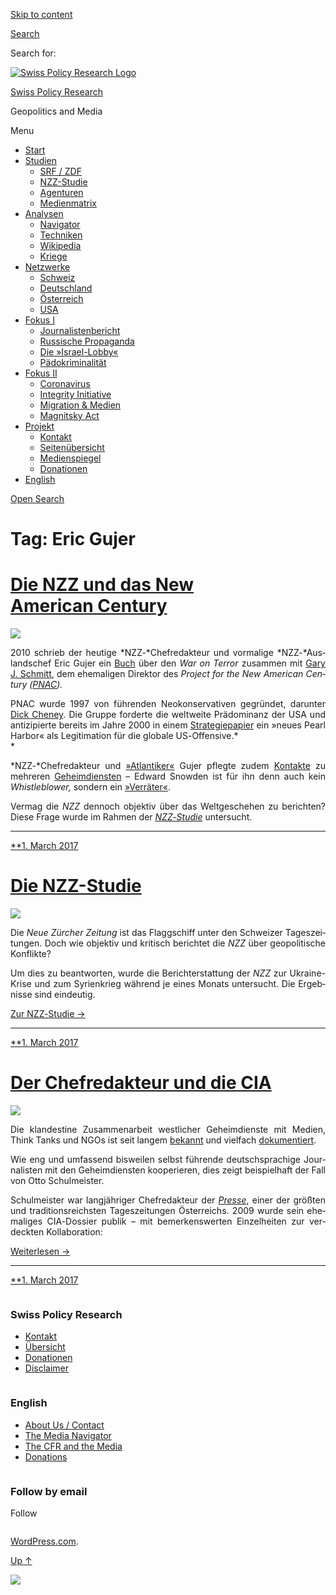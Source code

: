 [Skip to
content](#content)

[](https://swprs.org/)

<div class="cover">

</div>

[Search](#search-container)

<div id="search-container" class="header-search-block bg-graphite hidden">

<span class="screen-reader-text">Search for:</span>

</div>

<div class="header-inner section-inner">

[![Swiss Policy Research
Logo](https://swprs.files.wordpress.com/2020/05/swiss-policy-research-logo-300.png)](https://swprs.org/)

[Swiss Policy Research](https://swprs.org/)

Geopolitics and
    Media

</div>

<div class="navigation section no-padding bg-dark">

Menu

<div class="main-navigation">

  - <span id="menu-item-4374">[Start](https://swprs.org)</span>
  - <span id="menu-item-5941">[Studien](https://swprs.org/srf-propaganda-analyse/)</span>
      - <span id="menu-item-4361">[SRF /
        ZDF](https://swprs.org/srf-propaganda-analyse/)</span>
      - <span id="menu-item-4359">[NZZ-Studie](https://swprs.org/die-nzz-studie/)</span>
      - <span id="menu-item-4373">[Agenturen](https://swprs.org/der-propaganda-multiplikator/)</span>
      - <span id="menu-item-7978">[Medienmatrix](https://swprs.org/die-propaganda-matrix/)</span>
  - <span id="menu-item-9423">[Analysen](https://swprs.org/medien-navigator/)</span>
      - <span id="menu-item-9414">[Navigator](https://swprs.org/medien-navigator/)</span>
      - <span id="menu-item-8524">[Techniken](https://swprs.org/der-propaganda-schluessel/)</span>
      - <span id="menu-item-10908">[Wikipedia](https://swprs.org/propaganda-in-der-wikipedia/)</span>
      - <span id="menu-item-9920">[Kriege](https://swprs.org/logik-imperialer-kriege/)</span>
  - <span id="menu-item-4362">[Netzwerke](https://swprs.org/netzwerk-medien-schweiz/)</span>
      - <span id="menu-item-6283">[Schweiz](https://swprs.org/netzwerk-medien-schweiz/)</span>
      - <span id="menu-item-7215">[Deutschland](https://swprs.org/netzwerk-medien-deutschland/)</span>
      - <span id="menu-item-17401">[Österreich](https://swprs.org/medien-in-oesterreich/)</span>
      - <span id="menu-item-7216">[USA](https://swprs.org/das-american-empire-und-seine-medien/)</span>
  - <span id="menu-item-9228">[Fokus
    I](https://swprs.org/bericht-eines-journalisten/)</span>
      - <span id="menu-item-12119">[Journalistenbericht](https://swprs.org/bericht-eines-journalisten/)</span>
      - <span id="menu-item-12117">[Russische
        Propaganda](https://swprs.org/russische-propaganda/)</span>
      - <span id="menu-item-12118">[Die
        »Israel-Lobby«](https://swprs.org/die-israel-lobby-fakten-und-mythen/)</span>
      - <span id="menu-item-13505">[Pädokriminalität](https://swprs.org/geopolitik-und-paedokriminalitaet/)</span>
  - <span id="menu-item-17258">[Fokus
    II](https://swprs.org/migration-und-medien/)</span>
      - <span id="menu-item-32838">[Coronavirus](https://swprs.org/covid-19-hinweis-ii/)</span>
      - <span id="menu-item-12939">[Integrity
        Initiative](https://swprs.org/die-integrity-initiative/)</span>
      - <span id="menu-item-17290">[Migration &
        Medien](https://swprs.org/migration-und-medien/)</span>
      - <span id="menu-item-17291">[Magnitsky
        Act](https://swprs.org/der-fall-magnitsky/)</span>
  - <span id="menu-item-21964">[Projekt](https://swprs.org/kontakt/)</span>
      - <span id="menu-item-8525">[Kontakt](https://swprs.org/kontakt/)</span>
      - <span id="menu-item-10193">[Seitenübersicht](https://swprs.org/uebersicht/)</span>
      - <span id="menu-item-8637">[Medienspiegel](https://swprs.org/medienspiegel/)</span>
      - <span id="menu-item-33287">[Donationen](https://swprs.org/donationen/)</span>
  - <span id="menu-item-14415">[English](https://swprs.org/contact/)</span>

</div>

[Open
Search](#)

</div>

<div class="wrapper section medium-padding clear" data-role="main">

# Tag: Eric Gujer

<div id="content" class="content section-inner">

<div id="posts" class="posts">

<div class="spinner-container">

<div id="spinner">

<div class="double-bounce1">

</div>

<div class="double-bounce2">

</div>

</div>

</div>

<div class="post-container">

# [Die NZZ und das New American Century](https://swprs.org/2017/03/01/nzz-new-american-century/)

<div class="featured-media">

[![](https://swprs.files.wordpress.com/2016/03/pnac.png?w=600)](https://swprs.org/2017/03/01/nzz-new-american-century/ "Die NZZ und das New American Century")

</div>

<div class="post-content clear">

<div lang="de" style="text-align:justify;hyphens:auto;-webkit-hyphens:auto;-ms-hyphens:auto;font-variant:none;">

2010 schrieb der heutige *NZZ-*Chef­re­dakteur und vor­ma­lige
*NZZ-*Aus­lands­chef Eric Gujer ein
[Buch](https://www.amazon.com/Safety-Liberty-Islamist-Terrorism-Counterterrorism/dp/084474333X)
über den *War on Terror* zu­sammen mit [Gary J.
Schmitt](https://en.wikipedia.org/wiki/Gary_Schmitt), dem ehe­ma­li­gen
Dir­ektor des *Project for the New American Century
([PNAC](https://en.wikipedia.org/wiki/Project_for_the_New_American_Century)).*

PNAC wurde 1997 von füh­ren­den Neo­kon­ser­va­ti­ven ge­gründet,
darunter [Dick Cheney](https://de.wikipedia.org/wiki/Dick_Cheney). Die
Gruppe for­derte die weltweite Prädominanz der USA und anti­zi­pierte
be­reits im Jahre 2000 in ei­nem
[Stra­tegie­­papier](https://web.archive.org/web/20130817122719/http://www.newamericancentury.org/RebuildingAmericasDefenses.pdf)
ein »neues Pearl Harbor« als Legi­ti­ma­tion für die globale
US-Offensive.*  
*

*NZZ-*Chef­redakteur und
[»Atlan­ti­ker«](http://bazonline.ch/schweiz/Ein-Atlantiker-an-der-Spitze/story/18216373)
Gujer pf‌legte zudem [Kon­takte](https://www.taz.de/!430263/) zu
mehreren
[Ge­heim­dien­s­ten](https://web.archive.org/web/20150515195718/http://www.schweizamsonntag.ch/ressort/medien/nzz-chefredaktor_gujer_und_der_geheimdienst/)
– Edward Snow­den ist für ihn denn auch kein *Whistle­blower,* sondern
ein
[»Ver­rä­ter«](http://www.nzz.ch/schweiz/bern-ist-nicht-bagdad-1.18122326).

Vermag die *NZZ* den­noch ob­jek­tiv über das Welt­ge­sche­hen zu
berichten? Diese Frage wur­de im Rah­men der
*[NZZ-Studie](https://swprs.org/die-nzz-studie/)* untersucht.

</div>

-----

</div>

<div class="post-meta clear">

[**1. March
2017](https://swprs.org/2017/03/01/nzz-new-american-century/ "Die NZZ und das New American Century")

</div>

</div>

<div class="post-container">

# [Die NZZ-Studie](https://swprs.org/2017/03/01/die-nzz-studie/)

<div class="featured-media">

[![](https://swprs.files.wordpress.com/2017/03/nzz-propaganda-gesamt-small.png?w=500)](https://swprs.org/2017/03/01/die-nzz-studie/ "Die NZZ-Studie")

</div>

<div class="post-content clear">

<div lang="de" style="text-align:justify;hyphens:auto;-webkit-hyphens:auto;-ms-hyphens:auto;font-variant:none;">

Die *Neue Zürcher Zeitung* ist das Flagg­schiff unter den Schweizer
Tages­zei­tungen. Doch wie objektiv und kritisch berichtet die *NZZ*
über geo­politische Konf‌likte?

Um dies zu be­ant­worten, wurde die Bericht­erstattung der *NZZ* zur
Ukraine-Krise und zum Syrien­krieg während je eines Monats unter­sucht.
Die Ergebnisse sind eindeutig.

[Zur NZZ-Studie →](https://swprs.org/die-nzz-studie/)

</div>

-----

</div>

<div class="post-meta clear">

[**1. March
2017](https://swprs.org/2017/03/01/die-nzz-studie/ "Die NZZ-Studie")

</div>

</div>

<div class="post-container">

# [Der Chefredakteur und die CIA](https://swprs.org/2017/03/01/chefredakteur-cia/)

<div class="featured-media">

[![](https://swprs.files.wordpress.com/2016/05/cia-media.png?w=450)](https://swprs.org/2017/03/01/chefredakteur-cia/ "Der Chefredakteur und die CIA")

</div>

<div class="post-content clear">

<div lang="de" style="text-align:justify;hyphens:auto;-webkit-hyphens:auto;-ms-hyphens:auto;font-variant:none;">

Die klandestine Zu­sam­men­arbeit west­licher Geheim­dienste mit Medien,
Think Tanks und NGOs ist seit langem
[bekannt](http://carlbernstein.com/magazine_cia_and_media.php) und
vielfach
[doku­men­tiert](http://www.amazon.de/Geheimdienst-Politik-Medien-Meinungsmache-Zeitgeschichte/dp/3897068796).

Wie eng und um­fas­send bisweilen selbst füh­ren­de deutsch­spra­chige
Jour­na­listen mit den Ge­heim­diens­ten kooperieren, dies zeigt
bei­spiel­haft der Fall von Otto Schul­meister.

Schul­meister war lang­jäh­riger Chef­re­dak­teur der
[*Presse*](https://de.wikipedia.org/wiki/Die_Presse), einer der größ­ten
und tra­di­tions­reich­sten Tages­­zeitungen Öster­reichs. 2009 wurde
sein ehemaliges CIA-Dossier publik – mit bemerkenswerten Einzel­heiten
zur ver­deckten Kol­la­bo­ration:

[Weiterlesen
→](https://swprs.org/der-chefredakteur-und-die-cia#weiterlesen)

</div>

-----

</div>

<div class="post-meta clear">

[**1. March
2017](https://swprs.org/2017/03/01/chefredakteur-cia/ "Der Chefredakteur und die CIA")

</div>

</div>

</div>

</div>

</div>

<div id="footer" class="footer bg-graphite">

<div class="section-inner row clear" data-role="complementary">

<div class="column column-1 one-third medium-padding">

<div class="widgets">

<div id="nav_menu-3" class="widget widget_nav_menu">

<div class="widget-content clear">

### Swiss Policy Research

<div class="menu-allgemein-container">

  - <span id="menu-item-251">[Kontakt](https://swprs.org/kontakt/)</span>
  - <span id="menu-item-33090">[Übersicht](https://swprs.org/uebersicht/)</span>
  - <span id="menu-item-33286">[Donationen](https://swprs.org/donationen/)</span>
  - <span id="menu-item-15372">[Disclaimer](https://swprs.org/disclaimer/)</span>

</div>

</div>

</div>

</div>

</div>

<div class="column column-2 one-third medium-padding">

<div class="widgets">

<div id="nav_menu-4" class="widget widget_nav_menu">

<div class="widget-content clear">

### English

<div class="menu-english-container">

  - <span id="menu-item-20017">[About Us /
    Contact](https://swprs.org/contact/)</span>
  - <span id="menu-item-20015">[The Media
    Navigator](https://swprs.org/media-navigator/)</span>
  - <span id="menu-item-20016">[The CFR and the
    Media](https://swprs.org/the-american-empire-and-its-media/)</span>
  - <span id="menu-item-33285">[Donations](https://swprs.org/donations/)</span>

</div>

</div>

</div>

</div>

</div>

<div class="column column-3 one-third medium-padding">

<div class="widgets">

<div id="blog_subscription-4" class="widget widget_blog_subscription jetpack_subscription_widget">

<div class="widget-content clear">

### Follow by email

Follow

</div>

</div>

</div>

</div>

</div>

</div>

<div class="credits section bg-dark small-padding">

<div class="credits-inner section-inner clear">

[WordPress.com](https://wordpress.com/?ref=footer_custom_com).

[Up ↑](# "To the top")

</div>

</div>

<div style="display:none">

</div>

![](https://pixel.wp.com/b.gif?v=noscript)
